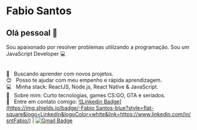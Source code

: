 <img width="auto" src="">


# Fabio Santos 

## Olá pessoal 👋
Sou apaixonado por resolver problemas utilizando a programação.
Sou um JavaScript Developer :computer:

 <br/> :purple_heart: &nbsp; Buscando aprender com novos projetos.
 <br/> :blush: &nbsp; Posso te ajudar com meu empenho e rápida aprendizagem.
 <br/> :computer: &nbsp; Minha stack: ReactJS, Node.js, React Native & JavaScript.
 <br/> 💬  &nbsp; Sobre mim: Curto tecnologias, games CS:GO, GTA e seriados.
 <br/> :email: &nbsp; Entre em contato comigo: [![Linkedin Badge](https://img.shields.io/badge/-Fabio Santos-blue?style=flat-square&logo=Linkedin&logoColor=white&link=https://www.linkedin.com/in/sntFabio/)](https://www.linkedin.com/in/sntFabio/) 
| 
[![Gmail Badge](https://img.shields.io/badge/-sntfabio.22@gmail.com-c14438?style=flat-square&logo=Gmail&logoColor=white&link=mailto:sntfabio.22@gmail.com)](mailto:sntfabio.22@gmail.com)

